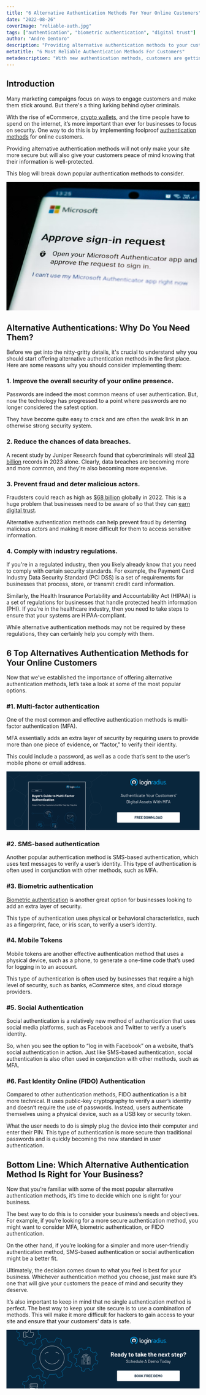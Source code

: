 ```yaml
---
title: "6 Alternative Authentication Methods For Your Online Customers"
date: "2022-08-26"
coverImage: "reliable-auth.jpg"
tags: ["authentication", "biometric authentication", "digital trust"]
author: "Andre Oentoro"
description: "Providing alternative authentication methods to your customers will not only make your site more secure but will also give them peace of mind knowing that their information is well-protected. This blog breaks down the popular authentication methods to consider for your customers."
metatitle: "6 Most Reliable Authentication Methods For Customers"
metadescription: "With new authentication methods, customers are getting more secure. This blog outlines the common ones and helps you decide which is best for your business."
---
```


## Introduction

Many marketing campaigns focus on ways to engage customers and make them stick around. But there's a thing lurking behind cyber criminals.

With the rise of eCommerce, [crypto wallets](https://breadnbeyond.com/blockchain/crypto-wallets/), and the time people have to spend on the internet, it’s more important than ever for businesses to focus on security. One way to do this is by implementing foolproof [authentication methods](https://www.loginradius.com/blog/identity/authentication-option-for-your-product/) for online customers.

Providing alternative authentication methods will not only make your site more secure but will also give your customers peace of mind knowing that their information is well-protected. 

This blog will break down popular authentication methods to consider.

![auth-method](auth-method.png)

## Alternative Authentications: Why Do You Need Them?

Before we get into the nitty-gritty details, it's crucial to understand why you should start offering alternative authentication methods in the first place. Here are some reasons why you should consider implementing them:


### 1. Improve the overall security of your online presence.

Passwords are indeed the most common means of user authentication. But, now the technology has progressed to a point where passwords are no longer considered the safest option. 

They have become quite easy to crack and are often the weak link in an otherwise strong security system. 


### 2. Reduce the chances of data breaches.

A recent study by Juniper Research found that cybercriminals will steal [33 billion](https://www.juniperresearch.com/press/cybersecurity-breaches-to-result-in-over-146-bn) records in 2023 alone. Clearly, data breaches are becoming more and more common, and they're also becoming more expensive.


### 3. Prevent fraud and deter malicious actors.

Fraudsters could reach as high as [$68 billion](https://www.infosecurity-magazine.com/news/digital-ad-fraud-set-to-hit-68bn/) globally in 2022. This is a huge problem that businesses need to be aware of so that they can [earn digital trust](https://www.loginradius.com/blog/growth/digital-trust-business-invest-2022/). 

Alternative authentication methods can help prevent fraud by deterring malicious actors and making it more difficult for them to access sensitive information.


### 4. Comply with industry regulations.

If you're in a regulated industry, then you likely already know that you need to comply with certain security standards. For example, the Payment Card Industry Data Security Standard (PCI DSS) is a set of requirements for businesses that process, store, or transmit credit card information. 

Similarly, the Health Insurance Portability and Accountability Act (HIPAA) is a set of regulations for businesses that handle protected health information (PHI). If you're in the healthcare industry, then you need to take steps to ensure that your systems are HIPAA-compliant. 

While alternative authentication methods may not be required by these regulations, they can certainly help you comply with them.


## 6 Top Alternatives Authentication Methods for Your Online Customers

Now that we’ve established the importance of offering alternative authentication methods, let’s take a look at some of the most popular options.


### #1. Multi-factor authentication

One of the most common and effective authentication methods is multi-factor authentication (MFA). 

MFA essentially adds an extra layer of security by requiring users to provide more than one piece of evidence, or “factor,” to verify their identity. 

This could include a password, as well as a code that’s sent to the user’s mobile phone or email address. 

[![mfa-eb](mfa-eb.png)](https://www.loginradius.com/resource/buyers-guide-to-multi-factor-authentication/)


### #2. SMS-based authentication

Another popular authentication method is SMS-based authentication, which uses text messages to verify a user’s identity. This type of authentication is often used in conjunction with other methods, such as MFA. 


### #3. Biometric authentication

[Biometric authentication](https://www.loginradius.com/blog/identity/biometric-authentication-mobile-apps/) is another great option for businesses looking to add an extra layer of security. 

This type of authentication uses physical or behavioral characteristics, such as a fingerprint, face, or iris scan, to verify a user’s identity.


### #4. Mobile Tokens

Mobile tokens are another effective authentication method that uses a physical device, such as a phone, to generate a one-time code that’s used for logging in to an account. 

This type of authentication is often used by businesses that require a high level of security, such as banks, eCommerce sites, and cloud storage providers.


### #5. Social Authentication

Social authentication is a relatively new method of authentication that uses social media platforms, such as Facebook and Twitter to verify a user’s identity. 

So, when you see the option to “log in with Facebook” on a website, that’s social authentication in action. Just like SMS-based authentication, social authentication is also often used in conjunction with other methods, such as MFA. 


### #6. Fast Identity Online (FIDO) Authentication

Compared to other authentication methods, FIDO authentication is a bit more technical. It uses public-key cryptography to verify a user’s identity and doesn’t require the use of passwords. Instead, users authenticate themselves using a physical device, such as a USB key or security token. 

What the user needs to do is simply plug the device into their computer and enter their PIN. This type of authentication is more secure than traditional passwords and is quickly becoming the new standard in user authentication. 


## Bottom Line: Which Alternative Authentication Method Is Right for Your Business?

Now that you’re familiar with some of the most popular alternative authentication methods, it’s time to decide which one is right for your business. 

The best way to do this is to consider your business’s needs and objectives. For example, if you’re looking for a more secure authentication method, you might want to consider MFA, biometric authentication, or FIDO authentication.

On the other hand, if you’re looking for a simpler and more user-friendly authentication method, SMS-based authentication or social authentication might be a better fit. 

Ultimately, the decision comes down to what you feel is best for your business. Whichever authentication method you choose, just make sure it’s one that will give your customers the peace of mind and security they deserve.

It’s also important to keep in mind that no single authentication method is perfect. The best way to keep your site secure is to use a combination of methods. This will make it more difficult for hackers to gain access to your site and ensure that your customers’ data is safe. 
 


[![book-a-free-demo-loginradius](../../assets/book-a-demo-loginradius.png)](https://www.loginradius.com/book-a-demo/)
